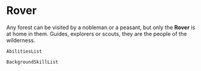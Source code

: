 # Rover

Any forest can be visited by a nobleman or a peasant, but only the **Rover** is at home in them. Guides, explorers or scouts, they are the people of the wilderness.

`AbilitiesList`

`BackgroundSkillList`